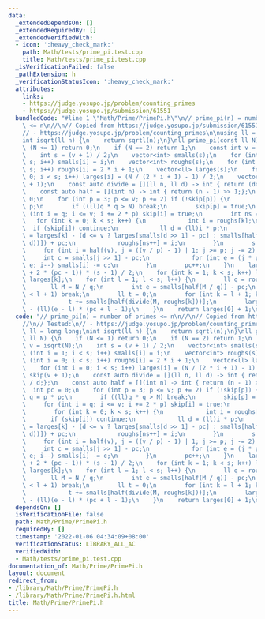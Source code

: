 ```yaml
---
data:
  _extendedDependsOn: []
  _extendedRequiredBy: []
  _extendedVerifiedWith:
  - icon: ':heavy_check_mark:'
    path: Math/tests/prime_pi.test.cpp
    title: Math/tests/prime_pi.test.cpp
  _isVerificationFailed: false
  _pathExtension: h
  _verificationStatusIcon: ':heavy_check_mark:'
  attributes:
    links:
    - https://judge.yosupo.jp/problem/counting_primes
    - https://judge.yosupo.jp/submission/61551
  bundledCode: "#line 1 \"Math/Prime/PrimePi.h\"\n// prime_pi(n) = number of primes\
    \ <= n\n//\n// Copied from https://judge.yosupo.jp/submission/61551\n//\n// Tested:\n\
    // - https://judge.yosupo.jp/problem/counting_primes\n\nusing ll = long long;\n\
    int isqrt(ll n) {\n    return sqrtl(n);\n}\nll prime_pi(const ll N) {\n    if\
    \ (N <= 1) return 0;\n    if (N == 2) return 1;\n    const int v = isqrt(N);\n\
    \    int s = (v + 1) / 2;\n    vector<int> smalls(s);\n    for (int i = 1; i <\
    \ s; i++) smalls[i] = i;\n    vector<int> roughs(s);\n    for (int i = 0; i <\
    \ s; i++) roughs[i] = 2 * i + 1;\n    vector<ll> larges(s);\n    for (int i =\
    \ 0; i < s; i++) larges[i] = (N / (2 * i + 1) - 1) / 2;\n    vector<bool> skip(v\
    \ + 1);\n    const auto divide = [](ll n, ll d) -> int { return (double)n / d;};\n\
    \    const auto half = [](int n) -> int { return (n - 1) >> 1;};\n    int pc =\
    \ 0;\n    for (int p = 3; p <= v; p += 2) if (!skip[p]) {\n        int q = p *\
    \ p;\n        if ((ll)q * q > N) break;\n        skip[p] = true;\n        for\
    \ (int i = q; i <= v; i += 2 * p) skip[i] = true;\n        int ns = 0;\n     \
    \   for (int k = 0; k < s; k++) {\n            int i = roughs[k];\n          \
    \  if (skip[i]) continue;\n            ll d = (ll)i * p;\n            larges[ns]\
    \ = larges[k] - (d <= v ? larges[smalls[d >> 1] - pc] : smalls[half(divide(N,\
    \ d))]) + pc;\n            roughs[ns++] = i;\n        }\n        s = ns;\n   \
    \     for (int i = half(v), j = ((v / p) - 1) | 1; j >= p; j -= 2) {\n       \
    \     int c = smalls[j >> 1] - pc;\n            for (int e = (j * p) >> 1; i >=\
    \ e; i--) smalls[i] -= c;\n        }\n        pc++;\n    }\n    larges[0] += (ll)(s\
    \ + 2 * (pc - 1)) * (s - 1) / 2;\n    for (int k = 1; k < s; k++) larges[0] -=\
    \ larges[k];\n    for (int l = 1; l < s; l++) {\n        ll q = roughs[l];\n \
    \       ll M = N / q;\n        int e = smalls[half(M / q)] - pc;\n        if (e\
    \ < l + 1) break;\n        ll t = 0;\n        for (int k = l + 1; k <= e; k++)\n\
    \            t += smalls[half(divide(M, roughs[k]))];\n        larges[0] += t\
    \ - (ll)(e - l) * (pc + l - 1);\n    }\n    return larges[0] + 1;\n}\n"
  code: "// prime_pi(n) = number of primes <= n\n//\n// Copied from https://judge.yosupo.jp/submission/61551\n\
    //\n// Tested:\n// - https://judge.yosupo.jp/problem/counting_primes\n\nusing\
    \ ll = long long;\nint isqrt(ll n) {\n    return sqrtl(n);\n}\nll prime_pi(const\
    \ ll N) {\n    if (N <= 1) return 0;\n    if (N == 2) return 1;\n    const int\
    \ v = isqrt(N);\n    int s = (v + 1) / 2;\n    vector<int> smalls(s);\n    for\
    \ (int i = 1; i < s; i++) smalls[i] = i;\n    vector<int> roughs(s);\n    for\
    \ (int i = 0; i < s; i++) roughs[i] = 2 * i + 1;\n    vector<ll> larges(s);\n\
    \    for (int i = 0; i < s; i++) larges[i] = (N / (2 * i + 1) - 1) / 2;\n    vector<bool>\
    \ skip(v + 1);\n    const auto divide = [](ll n, ll d) -> int { return (double)n\
    \ / d;};\n    const auto half = [](int n) -> int { return (n - 1) >> 1;};\n  \
    \  int pc = 0;\n    for (int p = 3; p <= v; p += 2) if (!skip[p]) {\n        int\
    \ q = p * p;\n        if ((ll)q * q > N) break;\n        skip[p] = true;\n   \
    \     for (int i = q; i <= v; i += 2 * p) skip[i] = true;\n        int ns = 0;\n\
    \        for (int k = 0; k < s; k++) {\n            int i = roughs[k];\n     \
    \       if (skip[i]) continue;\n            ll d = (ll)i * p;\n            larges[ns]\
    \ = larges[k] - (d <= v ? larges[smalls[d >> 1] - pc] : smalls[half(divide(N,\
    \ d))]) + pc;\n            roughs[ns++] = i;\n        }\n        s = ns;\n   \
    \     for (int i = half(v), j = ((v / p) - 1) | 1; j >= p; j -= 2) {\n       \
    \     int c = smalls[j >> 1] - pc;\n            for (int e = (j * p) >> 1; i >=\
    \ e; i--) smalls[i] -= c;\n        }\n        pc++;\n    }\n    larges[0] += (ll)(s\
    \ + 2 * (pc - 1)) * (s - 1) / 2;\n    for (int k = 1; k < s; k++) larges[0] -=\
    \ larges[k];\n    for (int l = 1; l < s; l++) {\n        ll q = roughs[l];\n \
    \       ll M = N / q;\n        int e = smalls[half(M / q)] - pc;\n        if (e\
    \ < l + 1) break;\n        ll t = 0;\n        for (int k = l + 1; k <= e; k++)\n\
    \            t += smalls[half(divide(M, roughs[k]))];\n        larges[0] += t\
    \ - (ll)(e - l) * (pc + l - 1);\n    }\n    return larges[0] + 1;\n}\n"
  dependsOn: []
  isVerificationFile: false
  path: Math/Prime/PrimePi.h
  requiredBy: []
  timestamp: '2022-01-06 04:34:09+08:00'
  verificationStatus: LIBRARY_ALL_AC
  verifiedWith:
  - Math/tests/prime_pi.test.cpp
documentation_of: Math/Prime/PrimePi.h
layout: document
redirect_from:
- /library/Math/Prime/PrimePi.h
- /library/Math/Prime/PrimePi.h.html
title: Math/Prime/PrimePi.h
---
```

